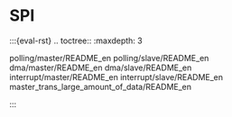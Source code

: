 # SPI

:::{eval-rst}
.. toctree::
   :maxdepth: 3

   polling/master/README_en
   polling/slave/README_en
   dma/master/README_en
   dma/slave/README_en
   interrupt/master/README_en
   interrupt/slave/README_en
   master_trans_large_amount_of_data/README_en

:::
